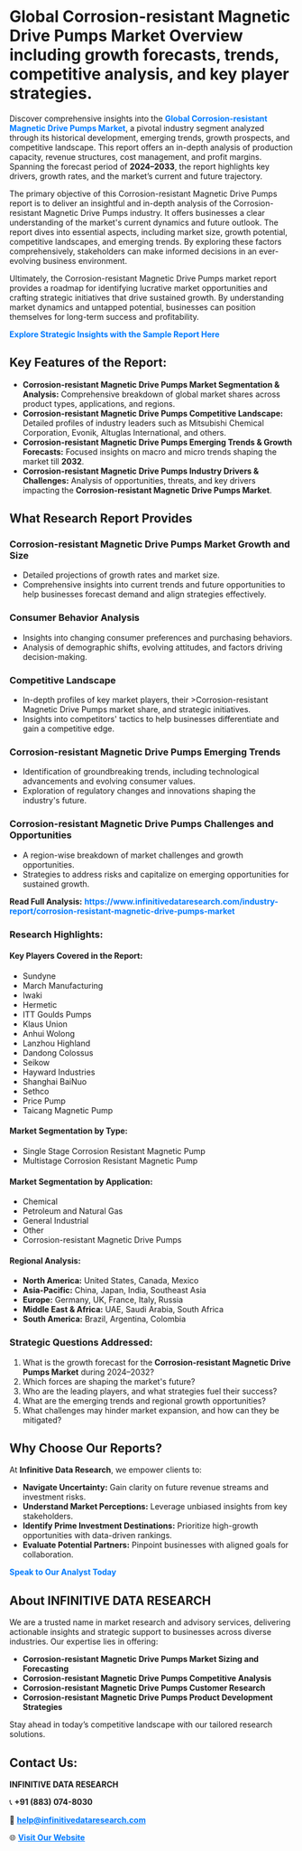 <h1>Global Corrosion-resistant Magnetic Drive Pumps Market Overview including growth forecasts, trends, competitive analysis, and key player strategies.</h1>
<p>
Discover comprehensive insights into the 
<a href="https://www.infinitivedataresearch.com/industry-report/corrosion-resistant-magnetic-drive-pumps-market" rel="dofollow" style="color: #007BFF; text-decoration: none;"><strong>Global Corrosion-resistant Magnetic Drive Pumps Market</strong></a>, a pivotal industry segment analyzed through its historical development, emerging trends, growth prospects, and competitive landscape. This report offers an in-depth analysis of production capacity, revenue structures, cost management, and profit margins. Spanning the forecast period of <strong>2024–2033</strong>, the report highlights key drivers, growth rates, and the market’s current and future trajectory.
</p>
<p>
The primary objective of this Corrosion-resistant Magnetic Drive Pumps report is to deliver an insightful and in-depth analysis of the Corrosion-resistant Magnetic Drive Pumps industry. It offers businesses a clear understanding of the market's current dynamics and future outlook. The report dives into essential aspects, including market size, growth potential, competitive landscapes, and emerging trends. By exploring these factors comprehensively, stakeholders can make informed decisions in an ever-evolving business environment.
</p>
<p>
Ultimately, the Corrosion-resistant Magnetic Drive Pumps market report provides a roadmap for identifying lucrative market opportunities and crafting strategic initiatives that drive sustained growth. By understanding market dynamics and untapped potential, businesses can position themselves for long-term success and profitability.
</p>
<p>
<a href="https://www.infinitivedataresearch.com/request-sample/reportId=110579" style="color: #007BFF; text-decoration: none;"><strong>Explore Strategic Insights with the Sample Report Here</strong></a>
</p>

<h2>Key Features of the Report:</h2>
<ul>
<li><strong>Corrosion-resistant Magnetic Drive Pumps Market Segmentation & Analysis:</strong> Comprehensive breakdown of global market shares across product types, applications, and regions.</li>
<li><strong>Corrosion-resistant Magnetic Drive Pumps Competitive Landscape:</strong> Detailed profiles of industry leaders such as Mitsubishi Chemical Corporation, Evonik, Altuglas International, and others.</li>
<li><strong>Corrosion-resistant Magnetic Drive Pumps Emerging Trends & Growth Forecasts:</strong> Focused insights on macro and micro trends shaping the market till <strong>2032</strong>.</li>
<li><strong>Corrosion-resistant Magnetic Drive Pumps Industry Drivers & Challenges:</strong> Analysis of opportunities, threats, and key drivers impacting the <strong>Corrosion-resistant Magnetic Drive Pumps Market</strong>.</li>
</ul>

<h2>What Research Report Provides</h2>
<h3>Corrosion-resistant Magnetic Drive Pumps Market Growth and Size</h3>
<ul>
<li>Detailed projections of growth rates and market size.</li>
<li>Comprehensive insights into current trends and future opportunities to help businesses forecast demand and align strategies effectively.</li>
</ul>

<h3>Consumer Behavior Analysis</h3>
<ul>
<li>Insights into changing consumer preferences and purchasing behaviors.</li>
<li>Analysis of demographic shifts, evolving attitudes, and factors driving decision-making.</li>
</ul>

<h3>Competitive Landscape</h3>
<ul>
<li>In-depth profiles of key market players, their >Corrosion-resistant Magnetic Drive Pumps market share, and strategic initiatives.</li>
<li>Insights into competitors' tactics to help businesses differentiate and gain a competitive edge.</li>
</ul>

<h3>Corrosion-resistant Magnetic Drive Pumps Emerging Trends</h3>
<ul>
<li>Identification of groundbreaking trends, including technological advancements and evolving consumer values.</li>
<li>Exploration of regulatory changes and innovations shaping the industry's future.</li>
</ul>

<h3>Corrosion-resistant Magnetic Drive Pumps Challenges and Opportunities</h3>
<ul>
<li>A region-wise breakdown of market challenges and growth opportunities.</li>
<li>Strategies to address risks and capitalize on emerging opportunities for sustained growth.</li>
</ul>
<p><strong>Read Full Analysis:</strong> <a href="https://www.infinitivedataresearch.com/industry-report/corrosion-resistant-magnetic-drive-pumps-market" rel="dofollow" style="color: #007BFF; text-decoration: none;"><strong>https://www.infinitivedataresearch.com/industry-report/corrosion-resistant-magnetic-drive-pumps-market</strong></a></p>
<h3>Research Highlights:</h3>
<h4>Key Players Covered in the Report:</h4>
<ul><li>Sundyne</li><li>March Manufacturing</li><li>Iwaki</li><li>Hermetic</li><li>ITT Goulds Pumps</li><li>Klaus Union</li><li>Anhui Wolong</li><li>Lanzhou Highland</li><li>Dandong Colossus</li><li>Seikow</li><li>Hayward Industries</li><li>Shanghai BaiNuo</li><li>Sethco</li><li>Price Pump</li><li>Taicang Magnetic Pump</li></ul>
<h4>Market Segmentation by Type:</h4>
<ul><li>Single Stage Corrosion Resistant Magnetic Pump</li><li>Multistage Corrosion Resistant Magnetic Pump</li></ul>
<h4>Market Segmentation by Application:</h4>
<ul><li>Chemical</li><li>Petroleum and Natural Gas</li><li>General Industrial</li><li>Other</li><li>Corrosion-resistant Magnetic Drive Pumps</li></ul>

<h4>Regional Analysis:</h4>
<ul>
<li><strong>North America:</strong> United States, Canada, Mexico</li>
<li><strong>Asia-Pacific:</strong> China, Japan, India, Southeast Asia</li>
<li><strong>Europe:</strong> Germany, UK, France, Italy, Russia</li>
<li><strong>Middle East & Africa:</strong> UAE, Saudi Arabia, South Africa</li>
<li><strong>South America:</strong> Brazil, Argentina, Colombia</li>
</ul>

<h3>Strategic Questions Addressed:</h3>
<ol>
<li>What is the growth forecast for the <strong>Corrosion-resistant Magnetic Drive Pumps Market</strong> during 2024–2032?</li>
<li>Which forces are shaping the market's future?</li>
<li>Who are the leading players, and what strategies fuel their success?</li>
<li>What are the emerging trends and regional growth opportunities?</li>
<li>What challenges may hinder market expansion, and how can they be mitigated?</li>
</ol>

<h2>Why Choose Our Reports?</h2>
<p>At <strong>Infinitive Data Research</strong>, we empower clients to:</p>
<ul>
<li><strong>Navigate Uncertainty:</strong> Gain clarity on future revenue streams and investment risks.</li>
<li><strong>Understand Market Perceptions:</strong> Leverage unbiased insights from key stakeholders.</li>
<li><strong>Identify Prime Investment Destinations:</strong> Prioritize high-growth opportunities with data-driven rankings.</li>
<li><strong>Evaluate Potential Partners:</strong> Pinpoint businesses with aligned goals for collaboration.</li>
</ul>
<p><a href="https://www.infinitivedataresearch.com/industry-report/corrosion-resistant-magnetic-drive-pumps-market" rel="dofollow" style="color: #007BFF; text-decoration: none;"><strong>Speak to Our Analyst Today</strong></a></p>

<h2>About INFINITIVE DATA RESEARCH</h2>
<p>We are a trusted name in market research and advisory services, delivering actionable insights and strategic support to businesses across diverse industries. Our expertise lies in offering:</p>
<ul>
<li><strong>Corrosion-resistant Magnetic Drive Pumps Market Sizing and Forecasting</strong></li>
<li><strong>Corrosion-resistant Magnetic Drive Pumps Competitive Analysis</strong></li>
<li><strong>Corrosion-resistant Magnetic Drive Pumps Customer Research</strong></li>
<li><strong>Corrosion-resistant Magnetic Drive Pumps Product Development Strategies</strong></li>
</ul>
<p>Stay ahead in today’s competitive landscape with our tailored research solutions.</p>

<h2>Contact Us:</h2>
<p><strong>INFINITIVE DATA RESEARCH</strong></p>
<p>📞 <strong>+91 (883) 074-8030</strong></p>
<p>📧 <strong><a href="mailto:help@infinitivedataresearch.com" style="color: #007BFF;">help@infinitivedataresearch.com</a></strong></p>
<p>🌐 <strong><a href="https://www.infinitivedataresearch.com" rel="dofollow" style="color: #007BFF;">Visit Our Website</a></strong></p>